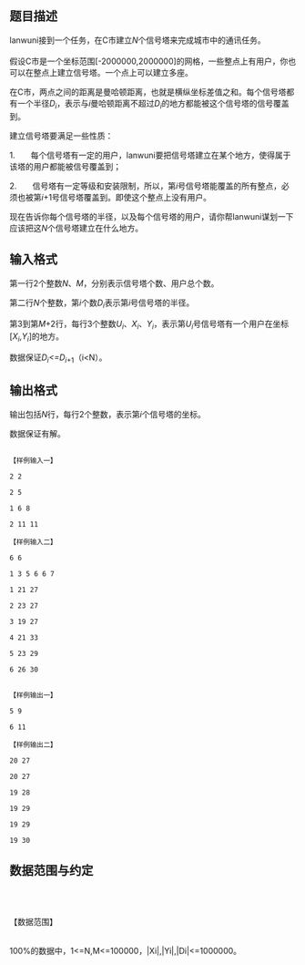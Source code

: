 ## 题目描述

<div style="margin: 13pt 0cm">
 lanwuni接到一个任务，在C市建立<i>N</i>个信号塔来完成城市中的通讯任务。
</div>
<div>
 假设C市是一个坐标范围[-2000000,2000000]的网格，一些整点上有用户，你也可以在整点上建立信号塔。一个点上可以建立多座。
</div>
<div>
 在C市，两点之间的距离是曼哈顿距离，也就是横纵坐标差值之和。每个信号塔都有一个半径<i>D<sub>i</sub></i>，表示与<i>i</i>曼哈顿距离不超过<i>D<sub>i</sub></i>的地方都能被这个信号塔的信号覆盖到。
</div>
<div>
 建立信号塔要满足一些性质：
</div>
<div>
 1.<span>       每个信号塔有一定的用户，lanwuni要把信号塔建立在某个地方，使得属于该塔的用户都能被信号覆盖到；</span>
</div>
<div>
 2.<span>       信号塔有一定等级和安装限制，所以，第<i>i</i>号信号塔能覆盖的所有整点，必须也被第<i>i</i>+1号信号塔覆盖到。即使这个整点上没有用户。</span>
</div>
<div>
 现在告诉你每个信号塔的半径，以及每个信号塔的用户，请你帮lanwuni谋划一下应该把这<i>N</i>个信号塔建立在什么地方。
</div>

## 输入格式

<div>
 第一行2个整数<i>N</i>、<i>M</i>，分别表示信号塔个数、用户总个数。
</div>
<div>
 第二行<i>N</i>个整数，第<i>i</i>个数<i>D<sub>i</sub></i>表示第<i>i</i>号信号塔的半径。
</div>
<div>
 第3到第<i>M</i>+2行，每行3个整数<i>U<sub>i</sub></i>、<i>X<sub>i</sub></i>、<i>Y<sub>i</sub></i>，表示第<i>U<sub>i</sub></i>号信号塔有一个用户在坐标[<i>X<sub>i</sub></i>,<i>Y<sub>i</sub></i>]的地方。
</div>
<div>
 数据保证<i>D<sub>i</sub><=D<sub>i</sub></i><sub>+1</sub>（i<N）。
</div>

## 输出格式

<div>
 输出包括<i>N</i>行，每行2个整数，表示第<i>i</i>个信号塔的坐标。
</div>
<div>
 数据保证有解。
</div>

```input1
【样例输入一】
2 2
2 5
1 6 8
2 11 11
【样例输入二】
6 6
1 3 5 6 6 7
1 21 27
2 23 27
3 19 27
4 21 33
5 23 29
6 26 30
```
```output1
【样例输出一】
5 9
6 11
【样例输出二】
20 27
20 27
19 28
19 29
19 29
19 30
```
## 数据范围与约定

<p><br><br>
  【数据范围】<br><br>
  100%的数据中，1<=N,M<=100000，|Xi|,|Yi|,|Di|<=1000000。</p>

